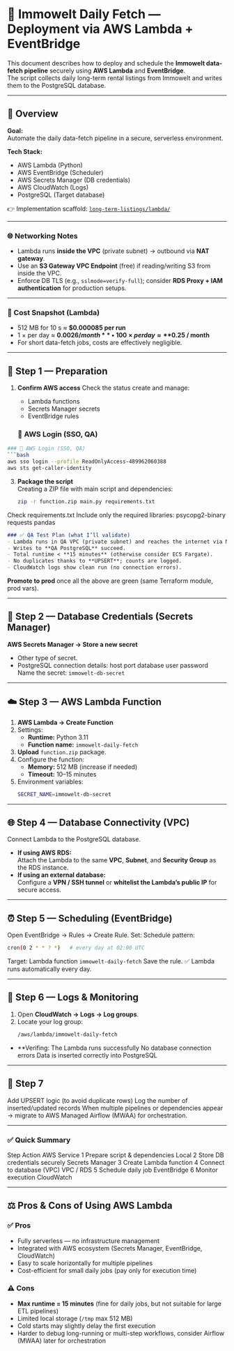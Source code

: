 # 🧩 Immowelt Daily Fetch — Deployment via AWS Lambda + EventBridge

This document describes how to deploy and schedule the **Immowelt data-fetch pipeline** securely using **AWS Lambda** and **EventBridge**.  
The script collects daily long-term rental listings from Immowelt and writes them to the PostgreSQL database.

---

## 🚀 Overview

**Goal:**  
Automate the daily data-fetch pipeline in a secure, serverless environment.

**Tech Stack:**  
- AWS Lambda (Python)
- AWS EventBridge (Scheduler)
- AWS Secrets Manager (DB credentials)
- AWS CloudWatch (Logs)
- PostgreSQL (Target database)

👉 Implementation scaffold: [`long-term-listings/lambda/`](./long-term-listings/lambda/)

---

### 🌐 Networking Notes
- Lambda runs **inside the VPC** (private subnet) → outbound via **NAT gateway**.
- Use an **S3 Gateway VPC Endpoint** (free) if reading/writing S3 from inside the VPC.
- Enforce DB TLS (e.g., `sslmode=verify-full`); consider **RDS Proxy + IAM authentication** for production setups.

---

### 💸 Cost Snapshot (Lambda)
- 512 MB for 10 s ≈ **$0.000085 per run**
- 1 × per day ≈ **$0.0026 / month** • 100 × per day ≈ **$0.25 / month**
- For short data-fetch jobs, costs are effectively negligible.

---


## 🧩 Step 1 — Preparation

1. **Confirm AWS access**
   Check the status create and manage:
   - Lambda functions  
   - Secrets Manager secrets  
   - EventBridge rules  

   ### 🔑 AWS Login (SSO, QA)
```bash
### 🔑 AWS Login (SSO, QA)
```bash
aws sso login --profile ReadOnlyAccess-489962060388
aws sts get-caller-identity
```

3. **Package the script**  
   Creating a ZIP file with main script and dependencies:
   ```bash
   zip -r function.zip main.py requirements.txt
Check requirements.txt
Include only the required libraries:
psycopg2-binary
requests
pandas

```markdown
### ✅ QA Test Plan (what I’ll validate)
- Lambda runs in QA VPC (private subnet) and reaches the internet via NAT.
- Writes to **QA PostgreSQL** succeed.
- Total runtime < **15 minutes** (otherwise consider ECS Fargate).
- No duplicates thanks to **UPSERT**; counts are logged.
- CloudWatch logs show clean run (no connection errors).
```
**Promote to prod** once all the above are green (same Terraform module, prod vars).

---

## 🔐 Step 2 — Database Credentials (Secrets Manager)

**AWS Secrets Manager → Store a new secret** 
   - Other type of secret.
   - PostgreSQL connection details:
host
port
database
user
password
Name the secret:
```immowelt-db-secret```

---

## ☁️ Step 3 — AWS Lambda Function

1. **AWS Lambda → Create Function**  
2. Settings:
   - **Runtime:** Python 3.11  
   - **Function name:** `immowelt-daily-fetch`
3. **Upload** `function.zip` package.  
4. Configure the function:
   - **Memory:** 512 MB (increase if needed)  
   - **Timeout:** 10–15 minutes  
5. Environment variables:
   ```bash
   SECRET_NAME=immowelt-db-secret

---

## 🌐 Step 4 — Database Connectivity (VPC)

Сonnect Lambda  to the PostgreSQL database.
- **If using AWS RDS:**  
Attach the Lambda to the same **VPC**, **Subnet**, and **Security Group** as the RDS instance.  
- **If using an external database:**  
Configure a **VPN / SSH tunnel** or **whitelist the Lambda’s public IP** for secure access.

---

## ⏰ Step 5 — Scheduling (EventBridge)
Open EventBridge → Rules → Create Rule.
Set:
Schedule pattern:
   ```bash
   cron(0 2 * * ? *)   # every day at 02:00 UTC
```
Target: Lambda function `immowelt-daily-fetch`
Save the rule.
✅ Lambda runs automatically every day.

---

## 📜 Step 6 — Logs & Monitoring

1. Open **CloudWatch → Logs → Log groups**.  
2. Locate your log group:
   ```bash
   /aws/lambda/immowelt-daily-fetch

- **Verifing:
The Lambda runs successfully
No database connection errors
Data is inserted correctly into PostgreSQL

---

## 🔁 Step 7 

Add UPSERT logic (to avoid duplicate rows)
Log the number of inserted/updated records
When multiple pipelines or dependencies appear →
migrate to AWS Managed Airflow (MWAA) for orchestration.

---

### ✅ Quick Summary
Step	Action	AWS Service
1	Prepare script & dependencies	Local
2	Store DB credentials securely	Secrets Manager
3	Create Lambda function
4	Connect to database (VPC)	VPC / RDS
5	Schedule daily job	EventBridge
6	Monitor execution	CloudWatch

---

## ⚖️ Pros & Cons of Using AWS Lambda

### ✅ Pros
- Fully serverless — no infrastructure management  
- Integrated with AWS ecosystem (Secrets Manager, EventBridge, CloudWatch)  
- Easy to scale horizontally for multiple pipelines  
- Cost-efficient for small daily jobs (pay only for execution time)

### ⚠️ Cons
- **Max runtime = 15 minutes** (fine for daily jobs, but not suitable for large ETL pipelines)  
- Limited local storage (`/tmp` max 512 MB)  
- Cold starts may slightly delay the first execution  
- Harder to debug long-running or multi-step workflows, consider Airflow (MWAA) later for orchestration

